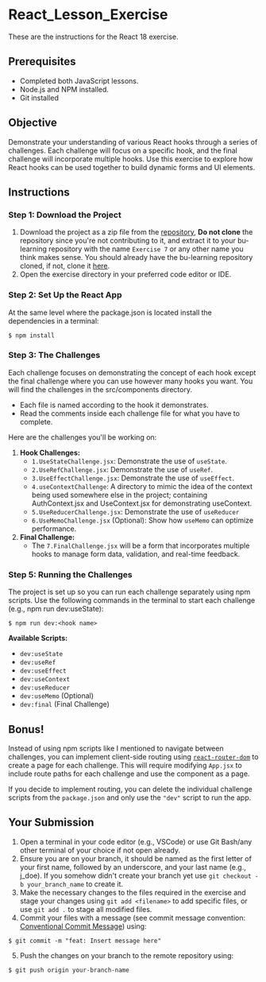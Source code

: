 # React_Lesson_Exercise
These are the instructions for the React 18 exercise.

## Prerequisites
- Completed both JavaScript lessons.
- Node.js and NPM installed.
- Git installed

## Objective
Demonstrate your understanding of various React hooks through a series of challenges. Each challenge will focus on a specific hook, and the final challenge will incorporate multiple hooks. Use this exercise to explore how React hooks can be used together to build dynamic forms and UI elements.

## Instructions
### Step 1: Download the Project
1. Download the project as a zip file from the [repository](https://github.com/buildingu/React_Lesson_Exercise), **Do not clone** the repository since you're not contributing to it, and extract it to your bu-learning repository with the name `Exercise 7` or any other name you think makes sense. You should already have the bu-learning repository cloned, if not, clone it [here](https://github.com/buildingu/bu-learning.git).
2. Open the exercise directory in your preferred code editor or IDE.

### Step 2: Set Up the React App
At the same level where the package.json is located install the dependencies in a terminal:
```
$ npm install
```

### Step 3: The Challenges
Each challenge focuses on demonstrating the concept of each hook except the final challenge where you can use however many hooks you want. You will find the challenges in the src/components directory.
- Each file is named according to the hook it demonstrates.
- Read the comments inside each challenge file for what you have to complete.

Here are the challenges you'll be working on:
1. **Hook Challenges:**
   - `1.UseStateChallenge.jsx`: Demonstrate the use of `useState`.
   - `2.UseRefChallenge.jsx`: Demonstrate the use of `useRef`.
   - `3.UseEffectChallenge.jsx`: Demonstrate the use of `useEffect`.
   - `4.useContextChallenge`: A directory to mimic the idea of the context being used somewhere else in the project; containing AuthContext.jsx and UseContext.jsx for demonstrating useContext.
   - `5.UseReducerChallenge.jsx`: Demonstrate the use of `useReducer`
   - `6.UseMemoChallenge.jsx` (Optional): Show how `useMemo` can optimize performance.
2. **Final Challenge:**
   - The `7.FinalChallenge.jsx` will be a form that incorporates multiple hooks to manage form data, validation, and real-time feedback.

### Step 5: Running the Challenges
The project is set up so you can run each challenge separately using npm scripts. Use the following commands in the terminal to start each challenge (e.g., npm run dev:useState):

```
$ npm run dev:<hook name>
```

**Available Scripts:**
- `dev:useState`
- `dev:useRef`
- `dev:useEffect`
- `dev:useContext`
- `dev:useReducer`
- `dev:useMemo` (Optional)
- `dev:final` (Final Challenge)

## Bonus!
Instead of using npm scripts like I mentioned to navigate between challenges, you can implement client-side routing using [`react-router-dom`](https://reactrouter.com) to create a page for each challenge. This will require modifying `App.jsx` to include route paths for each challenge and use the component as a page.

If you decide to implement routing, you can delete the individual challenge scripts from the `package.json` and only use the `"dev"` script to run the app.

## Your Submission
1. Open a terminal in your code editor (e.g., VSCode) or use Git Bash/any other terminal of your choice if not open already.
2. Ensure you are on your branch, it should be named as the first letter of your first name, followed by an underscore, and your last name (e.g., j_doe). If you somehow didn't create your branch yet use `git checkout -b your_branch_name` to create it.
3. Make the necessary changes to the files required in the exercise and stage your changes using `git add <filename>` to add specific files, or use `git add .` to stage all modified files.
4. Commit your files with a message (see commit message convention: [Conventional Commit Message](https://gist.github.com/qoomon/5dfcdf8eec66a051ecd85625518cfd13)) using:
```
$ git commit -m "feat: Insert message here"
```
5. Push the changes on your branch to the remote repository using:
```
$ git push origin your-branch-name
```
